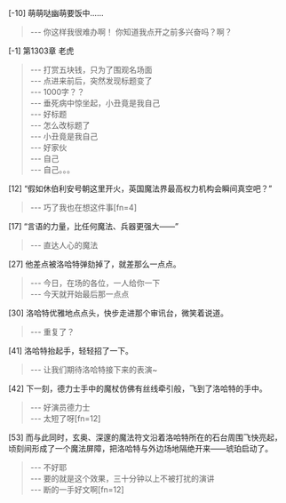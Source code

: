 
[-10] 萌萌哒幽萌要饭中……
>--- 你这样我很难办啊！
你知道我点开之前多兴奋吗？啊？<br>

[-1] 第1303章 老虎
>--- 打赏五块钱，只为了围观名场面<br>
>--- 点进来前后，突然发现标题变了<br>
>--- 1000字？？<br>
>--- 垂死病中惊坐起，小丑竟是我自己<br>
>--- 好标题<br>
>--- 怎么改标题了<br>
>--- 小丑竟是我自己<br>
>--- 好家伙<br>
>--- 自己<br>
>--- 自己。。。<br>

[12] “假如休伯利安号朝这里开火，英国魔法界最高权力机构会瞬间真空吧？”
>--- 巧了我也在想这件事[fn=4]<br>

[17] “言语的力量，比任何魔法、兵器更强大——”
>--- 直达人心的魔法<br>

[27] 他差点被洛哈特弹劾掉了，就差那么一点点。
>--- 今日，在场的各位，一人给你一下<br>
>--- 今天就开始最后那一点点<br>

[30] 洛哈特优雅地点点头，快步走进那个审讯台，微笑着说道。
>--- 重复了？<br>

[41] 洛哈特抬起手，轻轻招了一下。
>--- 让我们期待洛哈特接下来的表演~<br>

[42] 下一刻，德力士手中的魔杖仿佛有丝线牵引般，飞到了洛哈特的手中。
>--- 好演员德力士<br>
>--- 太短了呀[fn=12]<br>

[53] 而与此同时，玄奥、深邃的魔法符文沿着洛哈特所在的石台周围飞快亮起，顷刻间形成了一个魔法屏障，把洛哈特与外边场地隔绝开来——琥珀启动了。
>--- 不好耶<br>
>--- 要的就是这个效果，三十分钟以上不被打扰的演讲<br>
>--- 断的一手好文啊[fn=12]<br>
